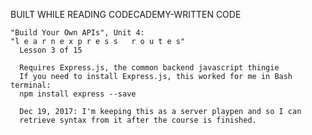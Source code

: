 BUILT WHILE READING CODECADEMY-WRITTEN CODE
 
	"Build Your Own APIs", Unit 4:
	"l e a r n e x p r e s s   r o u t e s"
	  Lesson 3 of 15

	  Requires Express.js, the common backend javascript thingie
	  If you need to install Express.js, this worked for me in Bash terminal:
	  npm install express --save

	  Dec 19, 2017: I'm keeping this as a server playpen and so I can 
	  retrieve syntax from it after the course is finished.
